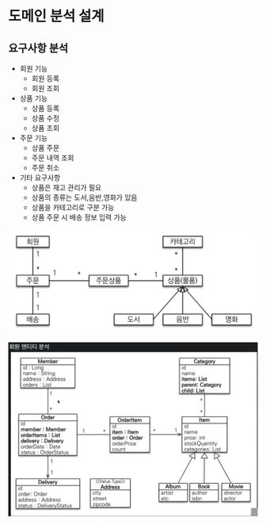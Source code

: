 # 도메인 분석 설계
## 요구사항 분석
- 회원 기능
    - 회원 등록
    - 회원 조회
- 상품 기능
    - 상품 등록
    - 상품 수정
    - 상품 조회
- 주문 기능
    - 상품 주문
    - 주문 내역 조회
    - 주문 취소
- 기타 요구사항
    - 상품은 재고 관리가 필요
    - 상품의 종류는 도서,음반,영화가 있음
    - 상품을 카테고리로 구분 가능
    - 상품 주문 시 배송 정보 입력 가능

![img.png](img.png)

![img_1.png](img_1.png)
